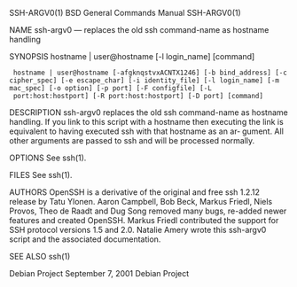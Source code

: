 SSH-ARGV0(1)                                                                             BSD General Commands Manual                                                                             SSH-ARGV0(1)

NAME
     ssh-argv0 — replaces the old ssh command-name as hostname handling

SYNOPSIS
     hostname | user@hostname [-l login_name] [command]

     hostname | user@hostname [-afgknqstvxACNTX1246] [-b bind_address] [-c cipher_spec] [-e escape_char] [-i identity_file] [-l login_name] [-m mac_spec] [-o option] [-p port] [-F configfile] [-L
     port:host:hostport] [-R port:host:hostport] [-D port] [command]

DESCRIPTION
     ssh-argv0 replaces the old ssh command-name as hostname handling.  If you link to this script with a hostname then executing the link is equivalent to having executed ssh with that hostname as an ar‐
     gument.  All other arguments are passed to ssh and will be processed normally.

OPTIONS
     See ssh(1).

FILES
     See ssh(1).

AUTHORS
     OpenSSH is a derivative of the original and free ssh 1.2.12 release by Tatu Ylonen.  Aaron Campbell, Bob Beck, Markus Friedl, Niels Provos, Theo de Raadt and Dug Song removed many bugs, re-added newer
     features and created OpenSSH.  Markus Friedl contributed the support for SSH protocol versions 1.5 and 2.0.  Natalie Amery wrote this ssh-argv0 script and the associated documentation.

SEE ALSO
     ssh(1)

Debian Project                                                                                September 7, 2001                                                                                Debian Project
